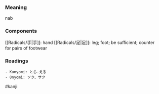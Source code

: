 ### Meaning

nab

### Components

[[Radicals/手|手]]: hand [[Radicals/足|足]]: leg; foot; be sufficient; counter for pairs of footwear

### Readings

```
- Kunyomi: とら.える
- Onyomi: ソク、サク
```

#kanji
